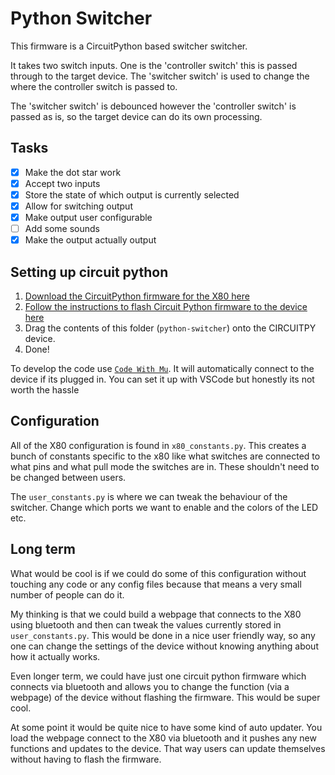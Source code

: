 # Python Switcher

This firmware is a CircuitPython based switcher switcher.

It takes two switch inputs. One is the 'controller switch' this is passed through to the target device. The 'switcher switch' is used to change the where the controller switch is passed to.

The 'switcher switch' is debounced however the 'controller switch' is passed as is, so the target device can do its own processing.

## Tasks

- [x] Make the dot star work
- [x] Accept two inputs
- [x] Store the state of which output is currently selected
- [x] Allow for switching output
- [x] Make output user configurable
- [ ] Add some sounds
- [x] Make the output actually output

## Setting up circuit python

1. [Download the CircuitPython firmware for the X80 here](https://circuitpython.org/board/itsybitsy_nrf52840_express)
2. [Follow the instructions to flash Circuit Python firmware to the device here](https://learn.adafruit.com/adafruit-itsybitsy-nrf52840-express/circuitpython)
3. Drag the contents of this folder (`python-switcher`) onto the CIRCUITPY device.
4. Done!

To develop the code use [`Code With Mu`](https://codewith.mu/). It will automatically connect to the device if its plugged in. You can set it up with VSCode but honestly its not worth the hassle

## Configuration

All of the X80 configuration is found in `x80_constants.py`. This creates a bunch of constants specific to the x80 like what switches are connected to what pins and what pull mode the switches are in. These shouldn't need to be changed between users.

The `user_constants.py` is where we can tweak the behaviour of the switcher. Change which ports we want to enable and the colors of the LED etc.

## Long term

What would be cool is if we could do some of this configuration without touching any code or any config files because that means a very small number of people can do it.

My thinking is that we could build a webpage that connects to the X80 using bluetooth and then can tweak the values currently stored in `user_constants.py`. This would be done in a nice user friendly way, so any one can change the settings of the device without knowing anything about how it actually works.

Even longer term, we could have just one circuit python firmware which connects via bluetooth and allows you to change the function (via a webpage) of the device without flashing the firmware. This would be super cool.

At some point it would be quite nice to have some kind of auto updater. You load the webpage connect to the X80 via bluetooth and it pushes any new functions and updates to the device. That way users can update themselves without having to flash the firmware.
